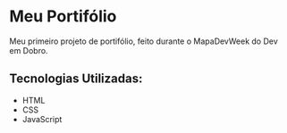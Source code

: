 # Meu Portifólio

Meu primeiro projeto de portifólio, feito durante o MapaDevWeek do Dev em Dobro.

## Tecnologias Utilizadas:

- HTML
- CSS
- JavaScript


